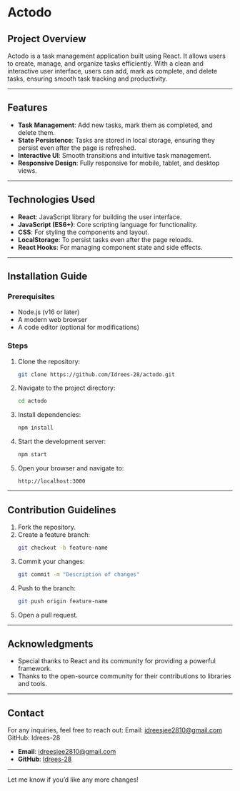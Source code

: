 
# Actodo

## Project Overview
Actodo is a task management application built using React. It allows users to create, manage, and organize tasks efficiently. With a clean and interactive user interface, users can add, mark as complete, and delete tasks, ensuring smooth task tracking and productivity.

---

## Features
- **Task Management**: Add new tasks, mark them as completed, and delete them.
- **State Persistence**: Tasks are stored in local storage, ensuring they persist even after the page is refreshed.
- **Interactive UI**: Smooth transitions and intuitive task management.
- **Responsive Design**: Fully responsive for mobile, tablet, and desktop views.

---

## Technologies Used
- **React**: JavaScript library for building the user interface.
- **JavaScript (ES6+)**: Core scripting language for functionality.
- **CSS**: For styling the components and layout.
- **LocalStorage**: To persist tasks even after the page reloads.
- **React Hooks**: For managing component state and side effects.

---

## Installation Guide

### Prerequisites
- Node.js (v16 or later)
- A modern web browser
- A code editor (optional for modifications)

### Steps
1. Clone the repository:
   ```bash
   git clone https://github.com/Idrees-28/actodo.git
   ```
2. Navigate to the project directory:
   ```bash
   cd actodo
   ```
3. Install dependencies:
   ```bash
   npm install
   ```
4. Start the development server:
   ```bash
   npm start
   ```
5. Open your browser and navigate to:
   ```
   http://localhost:3000
   ```

---

## Contribution Guidelines
1. Fork the repository.
2. Create a feature branch:
   ```bash
   git checkout -b feature-name
   ```
3. Commit your changes:
   ```bash
   git commit -m "Description of changes"
   ```
4. Push to the branch:
   ```bash
   git push origin feature-name
   ```
5. Open a pull request.

---

## Acknowledgments
- Special thanks to React and its community for providing a powerful framework.
- Thanks to the open-source community for their contributions to libraries and tools.

---

## Contact
For any inquiries, feel free to reach out:
Email: idreesjee2810@gmail.com
GitHub: Idrees-28
- **Email**: idreesjee2810@gmail.com
- **GitHub**: [Idrees-28](https://github.com/Idrees-28)

---

Let me know if you’d like any more changes!
